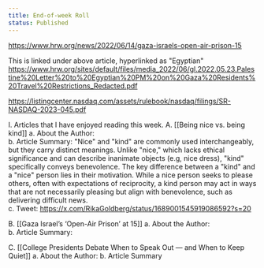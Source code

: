 ```yaml
---
title: End-of-week Roll
status: Published
---
```

https://www.hrw.org/news/2022/06/14/gaza-israels-open-air-prison-15

This is linked under above article, hyperlinked as "Egyptian"
https://www.hrw.org/sites/default/files/media_2022/06/gl.2022.05.23.Palestine%20Letter%20to%20Egyptian%20PM%20on%20Gaza%20Residents%20Travel%20Restrictions_Redacted.pdf

https://listingcenter.nasdaq.com/assets/rulebook/nasdaq/filings/SR-NASDAQ-2023-045.pdf

I. Articles that I have enjoyed reading this week. 
A. [[Being nice vs. being kind]]
   a. About the Author:  
   b. Article Summary:
   "Nice" and "kind" are commonly used interchangeably, but they carry distinct meanings. Unlike "nice," which lacks ethical significance and can describe inanimate objects (e.g, nice dress), "kind" specifically conveys benevolence. The key difference between a "kind" and a "nice" person lies in their motivation. While a nice person seeks to please others, often with expectations of reciprocity, a kind person may act in ways that are not necessarily pleasing but align with benevolence, such as delivering difficult news.   
   c. Tweet: https://x.com/RikaGoldberg/status/1689001545919086592?s=20

B. [[Gaza Israel’s ‘Open-Air Prison’ at 15]]
a. About the Author:  
b.  Article Summary:

C. [[College Presidents Debate When to Speak Out — and When to Keep Quiet]]
a. About the Author:
b. Article Summary




